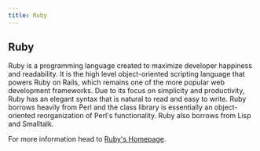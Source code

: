 ```yaml
---
title: Ruby
---
```

## Ruby

Ruby is a programming language created to maximize developer happiness and readability. It is the high level object-oriented scripting language that powers Ruby on Rails, which remains one of the more popular web development frameworks. Due to its focus on simplicity and productivity, Ruby has an elegant syntax that is natural to read and easy to write. Ruby borrows heavily from Perl and the class library is essentially an object-oriented reorganization of Perl's functionality. Ruby also borrows from Lisp and Smalltalk.

For more information head to <a href='https://www.ruby-lang.org/en/' target='_blank' rel='nofollow'>Ruby's Homepage</a>.
